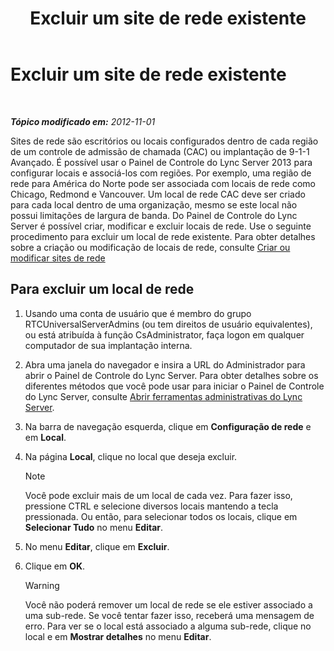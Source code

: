 ﻿---
title: Excluir um site de rede existente
TOCTitle: Excluir um site de rede existente
ms:assetid: 2762149b-3572-4513-b838-beda7fa9e81e
ms:mtpsurl: https://technet.microsoft.com/pt-br/library/JJ688001(v=OCS.15)
ms:contentKeyID: 49886145
ms.date: 05/19/2016
mtps_version: v=OCS.15
ms.translationtype: HT
---

# Excluir um site de rede existente

 

_**Tópico modificado em:** 2012-11-01_

Sites de rede são escritórios ou locais configurados dentro de cada região de um controle de admissão de chamada (CAC) ou implantação de 9-1-1 Avançado. É possível usar o Painel de Controle do Lync Server 2013 para configurar locais e associá-los com regiões. Por exemplo, uma região de rede para América do Norte pode ser associada com locais de rede como Chicago, Redmond e Vancouver. Um local de rede CAC deve ser criado para cada local dentro de uma organização, mesmo se este local não possui limitações de largura de banda. Do Painel de Controle do Lync Server é possível criar, modificar e excluir locais de rede. Use o seguinte procedimento para excluir um local de rede existente. Para obter detalhes sobre a criação ou modificação de locais de rede, consulte [Criar ou modificar sites de rede](lync-server-2013-creating-or-modifying-network-sites.md)

## Para excluir um local de rede

1.  Usando uma conta de usuário que é membro do grupo RTCUniversalServerAdmins (ou tem direitos de usuário equivalentes), ou está atribuída à função CsAdministrator, faça logon em qualquer computador de sua implantação interna.

2.  Abra uma janela do navegador e insira a URL do Administrador para abrir o Painel de Controle do Lync Server. Para obter detalhes sobre os diferentes métodos que você pode usar para iniciar o Painel de Controle do Lync Server, consulte [Abrir ferramentas administrativas do Lync Server](lync-server-2013-open-lync-server-administrative-tools.md).

3.  Na barra de navegação esquerda, clique em **Configuração de rede** e em **Local**.

4.  Na página **Local**, clique no local que deseja excluir.
    
    > [!NOTE]  
    > Você pode excluir mais de um local de cada vez. Para fazer isso, pressione CTRL e selecione diversos locais mantendo a tecla pressionada. Ou então, para selecionar todos os locais, clique em <strong>Selecionar Tudo</strong> no menu <strong>Editar</strong>.

5.  No menu **Editar**, clique em **Excluir**.

6.  Clique em **OK**.
    

    > [!WARNING]
    > Você não poderá remover um local de rede se ele estiver associado a uma sub-rede. Se você tentar fazer isso, receberá uma mensagem de erro. Para ver se o local está associado a alguma sub-rede, clique no local e em <STRONG>Mostrar detalhes</STRONG> no menu <STRONG>Editar</STRONG>.



